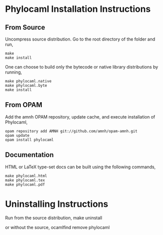 Phylocaml Installation Instructions
===================================

From Source
-----------

Uncompress source distribution. Go to the root directory of the folder and run,

    make
    make install

One can choose to build only the bytecode or native library distributions by running,

    make phylocaml.native
    make phylocaml.byte
    make install


From OPAM
---------

Add the amnh OPAM repository, update cache, and execute installation of Phylocaml,

    opam repository add AMNH git://github.com/amnh/opam-amnh.git
    opam update
    opam install phylocaml


Documentation
-------------

HTML or LaTeX type-set docs can be built using the following commands,

    make phylocaml.html
    make phylocaml.tex
    make phylocaml.pdf


Uninstalling Instructions
=========================

Run from the source distribution,
    make uninstall

or without the source,
    ocamlfind remove phylocaml

